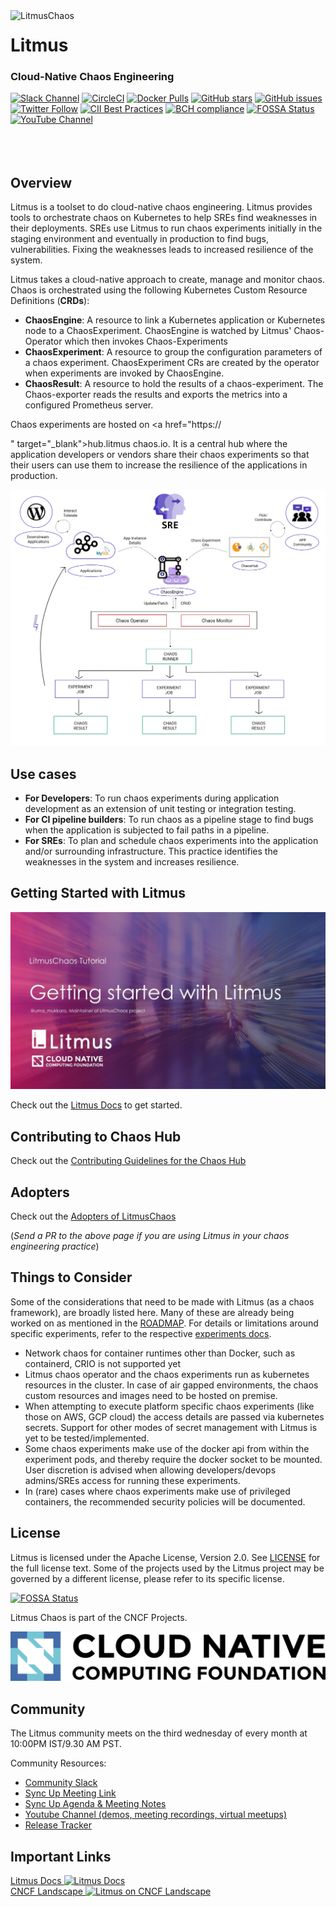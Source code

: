 <img alt="LitmusChaos" src="https://landscape.cncf.io/logos/litmus.svg" width="200" align="left">

# Litmus
### Cloud-Native Chaos Engineering

[![Slack Channel](https://img.shields.io/badge/Slack-Join-purple)](https://slack.litmuschaos.io)
[![CircleCI](https://circleci.com/gh/litmuschaos/litmus/tree/master.svg?style=shield)](https://app.circleci.com/pipelines/github/litmuschaos/litmus)
[![Docker Pulls](https://img.shields.io/docker/pulls/litmuschaos/chaos-operator.svg)](https://hub.docker.com/r/litmuschaos/chaos-operator)
[![GitHub stars](https://img.shields.io/github/stars/litmuschaos/litmus?style=social)](https://github.com/litmuschaos/litmus/stargazers)
[![GitHub issues](https://img.shields.io/github/issues/litmuschaos/litmus)](https://github.com/litmuschaos/litmus/issues)
[![Twitter Follow](https://img.shields.io/twitter/follow/litmuschaos?style=social)](https://twitter.com/LitmusChaos)
[![CII Best Practices](https://bestpractices.coreinfrastructure.org/projects/3202/badge)](https://bestpractices.coreinfrastructure.org/projects/3202)
[![BCH compliance](https://bettercodehub.com/edge/badge/litmuschaos/litmus?branch=master)](https://bettercodehub.com/)
[![FOSSA Status](https://app.fossa.io/api/projects/git%2Bgithub.com%2Flitmuschaos%2Flitmus.svg?type=shield)](https://app.fossa.io/projects/git%2Bgithub.com%2Flitmuschaos%2Flitmus?ref=badge_shield)
[![YouTube Channel](https://img.shields.io/badge/YouTube-Subscribe-red)](https://www.youtube.com/channel/UCa57PMqmz_j0wnteRa9nCaw)
<br><br><br><br>

## Overview

Litmus is a toolset to do cloud-native chaos engineering. Litmus provides tools to orchestrate chaos on Kubernetes to help SREs find weaknesses in their deployments. SREs use Litmus to run chaos experiments initially in the staging environment and eventually in production to find bugs, vulnerabilities. Fixing the weaknesses leads to increased resilience of the system.

Litmus takes a cloud-native approach to create, manage and monitor chaos. Chaos is orchestrated using the following Kubernetes Custom Resource Definitions (**CRDs**):

- **ChaosEngine**: A resource to link a Kubernetes application or Kubernetes node to a ChaosExperiment. ChaosEngine is watched by Litmus' Chaos-Operator which then invokes Chaos-Experiments
- **ChaosExperiment**: A resource to group the configuration parameters of a chaos experiment. ChaosExperiment CRs are created by the operator when experiments are invoked by ChaosEngine.
- **ChaosResult**: A resource to hold the results of a chaos-experiment. The Chaos-exporter reads the results and exports the metrics into a configured Prometheus server.

Chaos experiments are hosted on <a href="https://

" target="_blank">hub.litmus chaos.io</a>. It is a central hub where the application developers or vendors share their chaos experiments so that their users can use them to increase the resilience of the applications in production.

![Litmus workflow](/images/litmus-arch_1.png)

## Use cases

- **For Developers**: To run chaos experiments during application development as an extension of unit testing or integration testing.
- **For CI pipeline builders**: To run chaos as a pipeline stage to find bugs when the application is subjected to fail paths in a pipeline.
- **For SREs**: To plan and schedule chaos experiments into the application and/or surrounding infrastructure. This practice identifies the weaknesses in the system and increases resilience.

## Getting Started with Litmus

[![IMAGE ALT TEXT](images/maxresdefault.jpg)](https://youtu.be/W5hmNbaYPfM)

Check out the <a href="https://docs.litmuschaos.io/docs/next/getstarted.html" target="_blank">Litmus Docs</a> to get started.

## Contributing to Chaos Hub

Check out the <a href="https://github.com/litmuschaos/community-charts/blob/master/CONTRIBUTING.md" target="_blank">Contributing Guidelines for the Chaos Hub</a>

## Adopters

Check out the <a href="https://github.com/litmuschaos/litmus/blob/master/ADOPTERS.md" target="_blank">Adopters of LitmusChaos</a>

(_Send a PR to the above page if you are using Litmus in your chaos engineering practice_)

## Things to Consider

Some of the considerations that need to be made with Litmus (as a chaos framework), are broadly listed here. Many of these are already being worked on
as mentioned in the [ROADMAP](./ROADMAP.md). For details or limitations around specific experiments, refer to the respective [experiments docs](https://docs.litmuschaos.io/docs/pod-delete/).

- Network chaos for container runtimes other than Docker, such as containerd, CRIO is not supported yet
- Litmus chaos operator and the chaos experiments run as kubernetes resources in the cluster. In case of air gapped environments, the chaos custom resources
  and images need to be hosted on premise.
- When attempting to execute platform specific chaos experiments (like those on AWS, GCP cloud) the access details are passed via kubernetes secrets. Support
  for other modes of secret management with Litmus is yet to be tested/implemented.
- Some chaos experiments make use of the docker api from within the experiment pods, and thereby require the docker socket to be mounted. User discretion is
  advised when allowing developers/devops admins/SREs access for running these experiments.
- In (rare) cases where chaos experiments make use of privileged containers, the recommended security policies will be documented.

## License

Litmus is licensed under the Apache License, Version 2.0. See [LICENSE](./LICENSE) for the full license text. Some of the projects used by the Litmus project may be governed by a different license, please refer to its specific license.

[![FOSSA Status](https://app.fossa.io/api/projects/git%2Bgithub.com%2Flitmuschaos%2Flitmus.svg?type=large)](https://app.fossa.io/projects/git%2Bgithub.com%2Flitmuschaos%2Flitmus?ref=badge_large)

Litmus Chaos is part of the CNCF Projects.

[![CNCF](https://github.com/cncf/artwork/blob/master/other/cncf/horizontal/color/cncf-color.png)](https://landscape.cncf.io/selected=litmus)

## Community

The Litmus community meets on the third wednesday of every month at 10:00PM IST/9.30 AM PST.

Community Resources:

- [Community Slack](https://slack.litmuschaos.io)
- [Sync Up Meeting Link](https://zoom.us/j/91358162694)
- [Sync Up Agenda & Meeting Notes](https://hackmd.io/a4Zu_sH4TZGeih-xCimi3Q)
- [Youtube Channel (demos, meeting recordings, virtual meetups)](https://www.youtube.com/channel/UCa57PMqmz_j0wnteRa9nCaw)
- [Release Tracker](https://github.com/litmuschaos/litmus/milestones)

## Important Links

<a href="https://docs.litmuschaos.io">
  Litmus Docs <img src="https://avatars0.githubusercontent.com/u/49853472?s=200&v=4" alt="Litmus Docs" height="15">
</a>
<br>
<a href="https://landscape.cncf.io/selected=litmus">
  CNCF Landscape <img src="https://landscape.cncf.io/images/left-logo.svg" alt="Litmus on CNCF Landscape" height="15">
</a>

